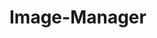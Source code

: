 # Image-Manager
<!-- https://kiselevgleb.github.io/Trello/
[![Build status](https://ci.appveyor.com/api/projects/status/wdj4827tl7odigwi?svg=true)](https://ci.appveyor.com/project/kiselevgleb/trello) -->
